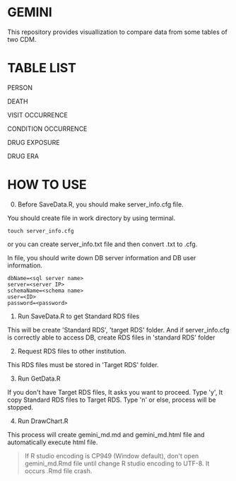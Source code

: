 # GEMINI

This repository provides visuallization to compare data from some tables of two CDM.

# TABLE LIST

PERSON

DEATH

VISIT OCCURRENCE

CONDITION OCCURRENCE

DRUG EXPOSURE

DRUG ERA

# HOW TO USE

0. Before SaveData.R, you should make server_info.cfg file.

You should create file in work directory by using terminal.

```
touch server_info.cfg
```

or you can create server_info.txt file and then convert .txt to .cfg.

In file, you should write down DB server information and DB user information.

```
dbName=<sql server name>
server=<server IP>
schemaName=<schema name>
user=<ID>
password=<password>
```

1. Run SaveData.R to get Standard RDS files

This will be create 'Standard RDS', 'target RDS' folder. And if server_info.cfg is correctly able to access DB, create RDS files in 'standard RDS' folder 

2. Request RDS files to other institution.

This RDS files must be stored in 'Target RDS' folder.
  
3. Run GetData.R

If you don't have Target RDS files, It asks you want to proceed. Type 'y', It copy Standard RDS files to Target RDS. Type 'n' or else, process will be stopped.

4. Run DrawChart.R

This process will create gemini_md.md and gemini_md.html file and automatically execute html file.

> If R studio encoding is CP949 (Window default), don't open gemini_md.Rmd file until change R studio encoding to UTF-8. It occurs .Rmd file crash.
